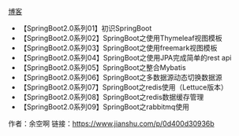 [博客](https://www.jianshu.com/p/0d400d30936b)
- 【SpringBoot2.0系列01】初识SpringBoot
- 【SpringBoot2.0系列02】SpringBoot之使用Thymeleaf视图模板
- 【SpringBoot2.0系列03】SpringBoot之使用freemark视图模板
- 【SpringBoot2.0系列04】SpringBoot之使用JPA完成简单的rest api
- 【SpringBoot2.0系列05】SpringBoot之整合Mybatis
- 【SpringBoot2.0系列06】SpringBoot之多数据源动态切换数据源
- 【SpringBoot2.0系列07】SpringBoot之redis使用（Lettuce版本）
- 【SpringBoot2.0系列08】SpringBoot之redis数据缓存管理
- 【SpringBoot2.0系列09】SpringBoot之rabbitmq使用

作者：余空啊
链接：https://www.jianshu.com/p/0d400d30936b
